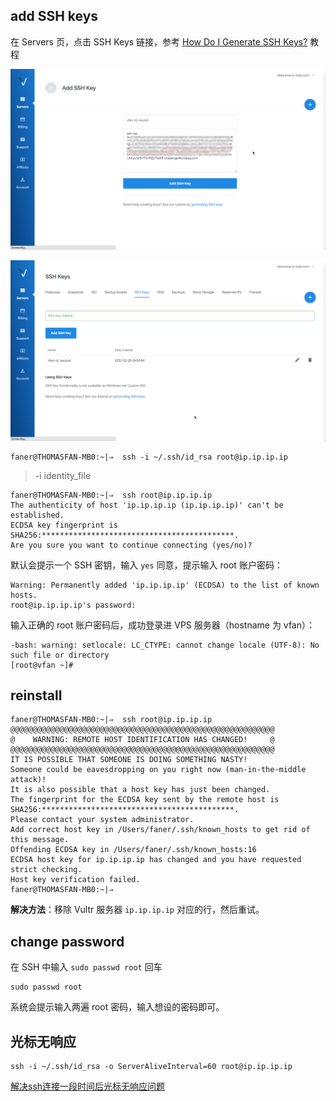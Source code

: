 ## add SSH keys
在 Servers 页，点击 SSH Keys 链接，参考 [How Do I Generate SSH Keys?](https://www.vultr.com/docs/how-do-i-generate-ssh-keys/) 教程

![SSH_Key-Add](images/SSH_Key-Add.png)

![SSH_Key-Added](images/SSH_Key-Added.png)

```shell
faner@THOMASFAN-MB0:~|⇒  ssh -i ~/.ssh/id_rsa root@ip.ip.ip.ip
```

> -i identity_file

```shell
faner@THOMASFAN-MB0:~|⇒  ssh root@ip.ip.ip.ip
The authenticity of host 'ip.ip.ip.ip (ip.ip.ip.ip)' can't be established.
ECDSA key fingerprint is SHA256:*******************************************.
Are you sure you want to continue connecting (yes/no)? 
```

默认会提示一个 SSH 密钥，输入 `yes` 同意，提示输入 root 账户密码：

```shell
Warning: Permanently added 'ip.ip.ip.ip' (ECDSA) to the list of known hosts.
root@ip.ip.ip.ip's password: 
```

输入正确的 root 账户密码后，成功登录进 VPS 服务器（hostname 为 vfan）：

```shell
-bash: warning: setlocale: LC_CTYPE: cannot change locale (UTF-8): No such file or directory
[root@vfan ~]# 
```

## reinstall

```shell
faner@THOMASFAN-MB0:~|⇒  ssh root@ip.ip.ip.ip
@@@@@@@@@@@@@@@@@@@@@@@@@@@@@@@@@@@@@@@@@@@@@@@@@@@@@@@@@@@
@    WARNING: REMOTE HOST IDENTIFICATION HAS CHANGED!     @
@@@@@@@@@@@@@@@@@@@@@@@@@@@@@@@@@@@@@@@@@@@@@@@@@@@@@@@@@@@
IT IS POSSIBLE THAT SOMEONE IS DOING SOMETHING NASTY!
Someone could be eavesdropping on you right now (man-in-the-middle attack)!
It is also possible that a host key has just been changed.
The fingerprint for the ECDSA key sent by the remote host is
SHA256:*******************************************.
Please contact your system administrator.
Add correct host key in /Users/faner/.ssh/known_hosts to get rid of this message.
Offending ECDSA key in /Users/faner/.ssh/known_hosts:16
ECDSA host key for ip.ip.ip.ip has changed and you have requested strict checking.
Host key verification failed.
faner@THOMASFAN-MB0:~|⇒  
```

**解决方法**：移除 Vultr 服务器 `ip.ip.ip.ip` 对应的行，然后重试。

## change password
在 SSH 中输入 `sudo passwd root` 回车

```shell
sudo passwd root
```

系统会提示输入两遍 root 密码，输入想设的密码即可。

## 光标无响应
```shell
ssh -i ~/.ssh/id_rsa -o ServerAliveInterval=60 root@ip.ip.ip.ip
```

[解决ssh连接一段时间后光标无响应问题](http://blog.csdn.net/u010521546/article/details/45623469)  
